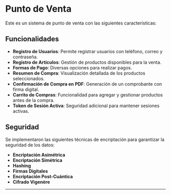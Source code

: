 # Punto de Venta

Este es un sistema de punto de venta con las siguientes características:

## Funcionalidades

- **Registro de Usuarios**: Permite registrar usuarios con teléfono, correo y contraseña.
- **Registro de Artículos**: Gestión de productos disponibles para la venta.
- **Formas de Pago**: Diversas opciones para realizar pagos.
- **Resumen de Compra**: Visualización detallada de los productos seleccionados.
- **Confirmación de Compra en PDF**: Generación de un comprobante con firma digital.
- **Carrito de Compras**: Funcionalidad para agregar y gestionar productos antes de la compra.
- **Token de Sesión Activa**: Seguridad adicional para mantener sesiones activas.

## Seguridad

Se implementaron las siguientes técnicas de encriptación para garantizar la seguridad de los datos:

- **Encriptación Asimétrica**
- **Encriptación Simétrica**
- **Hashing**
- **Firmas Digitales**
- **Encriptación Post-Cuántica**
- **Cifrado Vigenère**

---
